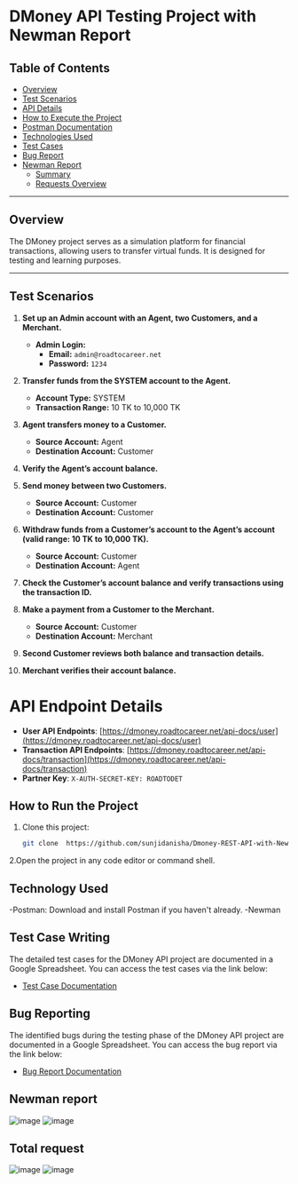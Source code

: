 # DMoney API Testing Project with Newman Report

## Table of Contents
- [Overview](#overview)
- [Test Scenarios](#test-scenarios)
- [API Details](#api-details)
- [How to Execute the Project](#how-to-execute-the-project)
- [Postman Documentation](#postman-documentation)
- [Technologies Used](#technologies-used)
- [Test Cases](#test-cases-writing)
- [Bug Report](#bug-report)
- [Newman Report](#newman-report)
  - [Summary](#summary)
  - [Requests Overview](#requests-overview)

---

## Overview
The DMoney project serves as a simulation platform for financial transactions, allowing users to transfer virtual funds. It is designed for testing and learning purposes.

---

## Test Scenarios
1. **Set up an Admin account with an Agent, two Customers, and a Merchant.**  
   - **Admin Login:**  
     - **Email:** `admin@roadtocareer.net`  
     - **Password:** `1234`

2. **Transfer funds from the SYSTEM account to the Agent.**  
   - **Account Type:** SYSTEM  
   - **Transaction Range:** 10 TK to 10,000 TK  

3. **Agent transfers money to a Customer.**  
   - **Source Account:** Agent  
   - **Destination Account:** Customer  

4. **Verify the Agent’s account balance.**

5. **Send money between two Customers.**  
   - **Source Account:** Customer  
   - **Destination Account:** Customer  

6. **Withdraw funds from a Customer’s account to the Agent’s account (valid range: 10 TK to 10,000 TK).**  
   - **Source Account:** Customer  
   - **Destination Account:** Agent  

7. **Check the Customer’s account balance and verify transactions using the transaction ID.**

8. **Make a payment from a Customer to the Merchant.**  
   - **Source Account:** Customer  
   - **Destination Account:** Merchant  

9. **Second Customer reviews both balance and transaction details.**

10. **Merchant verifies their account balance.**

# API Endpoint Details

- **User API Endpoints**: [https://dmoney.roadtocareer.net/api-docs/user](https://dmoney.roadtocareer.net/api-docs/user)
- **Transaction API Endpoints**: [https://dmoney.roadtocareer.net/api-docs/transaction](https://dmoney.roadtocareer.net/api-docs/transaction)
- **Partner Key**: `X-AUTH-SECRET-KEY: ROADTODET`

## How to Run the Project

1. Clone this project:
   ```bash
   git clone  https://github.com/sunjidanisha/Dmoney-REST-API-with-Newman-report
2.Open the project in any code editor or command shell.

## Technology Used
-Postman: Download and install Postman if you haven't already.
-Newman

## Test Case Writing

The detailed test cases for the DMoney API project are documented in a Google Spreadsheet. You can access the test cases via the link below:

- [Test Case Documentation](https://docs.google.com/spreadsheets/d/1FJTX9dt9_kpmztrkpIhsyNAztk3a6d14-J3_z3k-j3M/edit?gid=782524371#gid=782524371)


## Bug Reporting

The identified bugs during the testing phase of the DMoney API project are documented in a Google Spreadsheet. You can access the bug report via the link below:

- [Bug Report Documentation](https://docs.google.com/spreadsheets/d/1YnOSWtBFijrBQ2kypZwESQKJKyADX1nW_kon_EWq82M/edit?usp=sharing)

## Newman report
![image](https://github.com/user-attachments/assets/d5cd511f-513f-472f-9100-445bd01d7362)
![image](https://github.com/user-attachments/assets/7ce4d0f9-c074-499b-879d-2a10e159bb8a)

## Total request
![image](https://github.com/user-attachments/assets/8ca6f14a-8f8d-4b2b-a128-18ba0e014b6d)
![image](https://github.com/user-attachments/assets/26f02029-4920-4fb1-8d39-6888876ad901)






